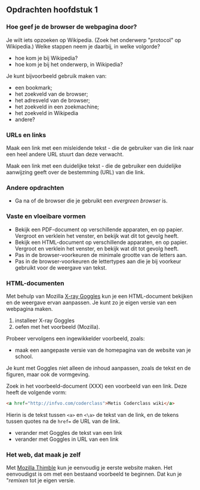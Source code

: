 ## Opdrachten hoofdstuk 1

### Hoe geef je de browser de webpagina door?

Je wilt iets opzoeken op Wikipedia. (Zoek het onderwerp "protocol" op Wikipedia.) Welke stappen neem je daarbij, in welke volgorde?

* hoe kom je bij Wikipedia?
* hoe kom je bij het onderwerp, in Wikipedia?

Je kunt bijvoorbeeld gebruik maken van:

* een bookmark;
* het zoekveld van de browser;
* het adresveld van de browser;
* het zoekveld in een zoekmachine;
* het zoekveld in Wikipedia
* andere?

### URLs en links

Maak een link met een misleidende tekst - die de gebruiker van die link naar een heel andere URL stuurt dan deze verwacht.

Maak een link met een duidelijke tekst - die de gebruiker een duidelijke aanwijzing geeft over de bestemming (URL) van die link.

### Andere opdrachten

* Ga na of de browser die je gebruikt een *evergreen browser* is.

### Vaste en vloeibare vormen

* Bekijk een PDF-document op verschillende apparaten, en op papier. Vergroot en verklein het venster, en bekijk wat dit tot gevolg heeft.
* Bekijk een HTML-document op verschillende apparaten, en op papier. Vergroot en verklein het venster, en bekijk wat dit tot gevolg heeft.
* Pas in de browser-voorkeuren de minimale grootte van de letters aan.
* Pas in de browser-voorkeuren de lettertypes aan die je bij voorkeur gebruikt voor de weergave van tekst.

### HTML-documenten

Met behulp van Mozilla [X-ray Goggles](https://goggles.mozilla.org/) kun je een HTML-document bekijken en de weergave ervan aanpassen. Je kunt zo je eigen versie van een webpagina maken.

1. installeer X-ray Goggles
2. oefen met het voorbeeld (Mozilla).

Probeer vervolgens een ingewikkelder voorbeeld, zoals:

* maak een aangepaste versie van de homepagina van de website van je school.

Je kunt met Goggles niet alleen de inhoud aanpassen, zoals de tekst en de figuren, maar ook de vormgeving.

Zoek in het voorbeeld-document (XXX) een voorbeeld van een link. Deze heeft de volgende vorm:

```html
<a href="http://infvo.com/coderclass">Metis Coderclass wiki</a>
```

Hierin is de tekst tussen `<a>` en `<\a>` de tekst van de link, en de tekens tussen quotes na de `href=` de URL van de link.

* verander met Goggles de tekst van een link
* verander met Goggles in URL van een link


### Het web, dat maak je zelf

Met [Mozilla Thimble](https://thimble.mozilla.org/nl/) kun je eenvoudig je eerste website maken. Het eenvoudigst is om met een bestaand voorbeeld te beginnen. Dat kun je "*remixen* tot je eigen versie.


